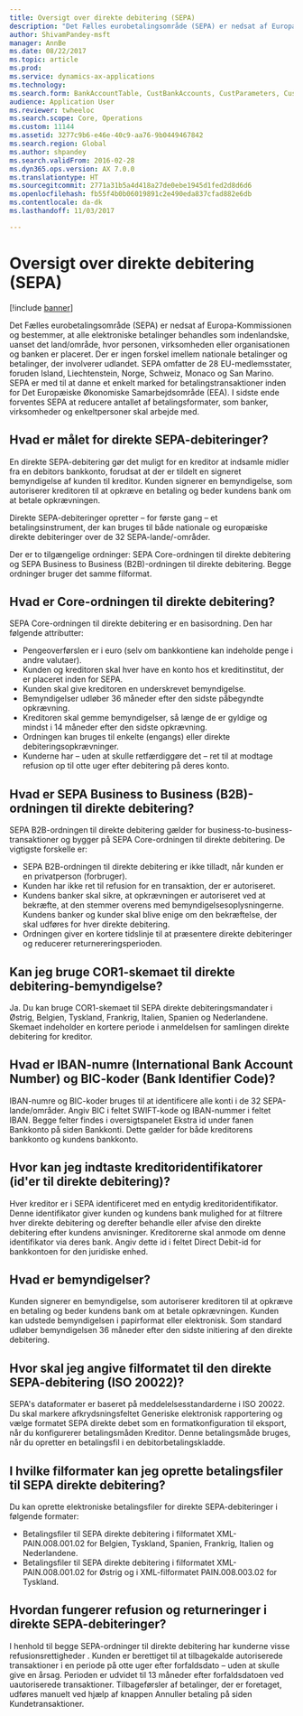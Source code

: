 ```yaml
---
title: Oversigt over direkte debitering (SEPA)
description: "Det Fælles eurobetalingsområde (SEPA) er nedsat af Europa-Kommissionen og bestemmer, at alle elektroniske betalinger behandles som indenlandske, uanset det land/område, hvor personen, virksomheden eller organisationen og banken er placeret. Der er ingen forskel imellem nationale betalinger og betalinger, der involverer udlandet. SEPA omfatter de 28 EU-medlemsstater, foruden Island, Liechtenstein, Norge, Schweiz, Monaco og San Marino. SEPA er med til at danne et enkelt marked for betalingstransaktioner inden for Det Europæiske Økonomiske Samarbejdsområde (EEA). I sidste ende forventes SEPA at reducere antallet af betalingsformater, som banker, virksomheder og enkeltpersoner skal arbejde med."
author: ShivamPandey-msft
manager: AnnBe
ms.date: 08/22/2017
ms.topic: article
ms.prod: 
ms.service: dynamics-ax-applications
ms.technology: 
ms.search.form: BankAccountTable, CustBankAccounts, CustParameters, CustTable
audience: Application User
ms.reviewer: twheeloc
ms.search.scope: Core, Operations
ms.custom: 11144
ms.assetid: 3277c9b6-e46e-40c9-aa76-9b0449467842
ms.search.region: Global
ms.author: shpandey
ms.search.validFrom: 2016-02-28
ms.dyn365.ops.version: AX 7.0.0
ms.translationtype: HT
ms.sourcegitcommit: 2771a31b5a4d418a27de0ebe1945d1fed2d8d6d6
ms.openlocfilehash: fb55f4b0b06019891c2e490eda837cfad882e6db
ms.contentlocale: da-dk
ms.lasthandoff: 11/03/2017

---
```


# <a name="sepa-direct-debit-overview"></a>Oversigt over direkte debitering (SEPA)

[!include [banner](../includes/banner.md)]

Det Fælles eurobetalingsområde (SEPA) er nedsat af Europa-Kommissionen og bestemmer, at alle elektroniske betalinger behandles som indenlandske, uanset det land/område, hvor personen, virksomheden eller organisationen og banken er placeret. Der er ingen forskel imellem nationale betalinger og betalinger, der involverer udlandet. SEPA omfatter de 28 EU-medlemsstater, foruden Island, Liechtenstein, Norge, Schweiz, Monaco og San Marino. SEPA er med til at danne et enkelt marked for betalingstransaktioner inden for Det Europæiske Økonomiske Samarbejdsområde (EEA). I sidste ende forventes SEPA at reducere antallet af betalingsformater, som banker, virksomheder og enkeltpersoner skal arbejde med.   

<a name="what-is-the-goal-of-sepa-direct-debits"></a>Hvad er målet for direkte SEPA-debiteringer?
---------------------------------------

En direkte SEPA-debitering gør det muligt for en kreditor at indsamle midler fra en debitors bankkonto, forudsat at der er tildelt en signeret bemyndigelse af kunden til kreditor. Kunden signerer en bemyndigelse, som autoriserer kreditoren til at opkræve en betaling og beder kundens bank om at betale opkrævningen. 

Direkte SEPA-debiteringer opretter – for første gang – et betalingsinstrument, der kan bruges til både nationale og europæiske direkte debiteringer over de 32 SEPA-lande/-områder. 

Der er to tilgængelige ordninger: SEPA Core-ordningen til direkte debitering og SEPA Business to Business (B2B)-ordningen til direkte debitering. Begge ordninger bruger det samme filformat.

## <a name="what-is-the-core-direct-debit-scheme"></a>Hvad er Core-ordningen til direkte debitering?
SEPA Core-ordningen til direkte debitering er en basisordning. Den har følgende attributter:
-   Pengeoverførslen er i euro (selv om bankkontiene kan indeholde penge i andre valutaer).
-   Kunden og kreditoren skal hver have en konto hos et kreditinstitut, der er placeret inden for SEPA.
-   Kunden skal give kreditoren en underskrevet bemyndigelse.
-   Bemyndigelser udløber 36 måneder efter den sidste påbegyndte opkrævning.
-   Kreditoren skal gemme bemyndigelser, så længe de er gyldige og mindst i 14 måneder efter den sidste opkrævning.
-   Ordningen kan bruges til enkelte (engangs) eller direkte debiteringsopkrævninger.
-   Kunderne har – uden at skulle retfærdiggøre det – ret til at modtage refusion op til otte uger efter debitering på deres konto.

## <a name="what-is-the-sepa-business-to-business-b2b-direct-debit-scheme"></a>Hvad er SEPA Business to Business (B2B)-ordningen til direkte debitering?
SEPA B2B-ordningen til direkte debitering gælder for business-to-business-transaktioner og bygger på SEPA Core-ordningen til direkte debitering. De vigtigste forskelle er:
-   SEPA B2B-ordningen til direkte debitering er ikke tilladt, når kunden er en privatperson (forbruger).
-   Kunden har ikke ret til refusion for en transaktion, der er autoriseret.
-   Kundens banker skal sikre, at opkrævningen er autoriseret ved at bekræfte, at den stemmer overens med bemyndigelsesoplysningerne. Kundens banker og kunder skal blive enige om den bekræftelse, der skal udføres for hver direkte debitering.
-   Ordningen giver en kortere tidslinje til at præsentere direkte debiteringer og reducerer returnereringsperioden.

## <a name="can-i-use-the-cor1-scheme-for-direct-debit-mandates"></a>Kan jeg bruge COR1-skemaet til direkte debitering-bemyndigelse?
Ja. Du kan bruge COR1-skemaet til SEPA direkte debiteringsmandater i Østrig, Belgien, Tyskland, Frankrig, Italien, Spanien og Nederlandene. Skemaet indeholder en kortere periode i anmeldelsen for samlingen direkte debitering for kreditor.

## <a name="what-are-international-bank-account-numbers-iban-and-bank-identifier-codes-bic"></a>Hvad er IBAN-numre (International Bank Account Number) og BIC-koder (Bank Identifier Code)?
IBAN-numre og BIC-koder bruges til at identificere alle konti i de 32 SEPA-lande/områder. Angiv BIC i feltet SWIFT-kode og IBAN-nummer i feltet IBAN. Begge felter findes i oversigtspanelet Ekstra id under fanen Bankkonto på siden Bankkonti. Dette gælder for både kreditorens bankkonto og kundens bankkonto.

## <a name="where-do-i-enter-creditor-identifiers-direct-debit-ids"></a>Hvor kan jeg indtaste kreditoridentifikatorer (id'er til direkte debitering)?
Hver kreditor er i SEPA identificeret med en entydig kreditoridentifikator. Denne identifikator giver kunden og kundens bank mulighed for at filtrere hver direkte debitering og derefter behandle eller afvise den direkte debitering efter kundens anvisninger. Kreditorerne skal anmode om denne identifikator via deres bank. Angiv dette id i feltet Direct Debit-id for bankkontoen for den juridiske enhed.

## <a name="what-are-mandates"></a>Hvad er bemyndigelser?
Kunden signerer en bemyndigelse, som autoriserer kreditoren til at opkræve en betaling og beder kundens bank om at betale opkrævningen. Kunden kan udstede bemyndigelsen i papirformat eller elektronisk. Som standard udløber bemyndigelsen 36 måneder efter den sidste initiering af den direkte debitering.

## <a name="where-do-i-specify-the-sepa-direct-debit-file-format-iso-20022"></a>Hvor skal jeg angive filformatet til den direkte SEPA-debitering (ISO 20022)?
SEPA's dataformater er baseret på meddelelsesstandarderne i ISO 20022. Du skal markere afkrydsningsfeltet Generiske elektronisk rapportering og vælge formatet SEPA direkte debet som en formatkonfiguration til eksport, når du konfigurerer betalingsmåden Kreditor. Denne betalingsmåde bruges, når du opretter en betalingsfil i en debitorbetalingskladde.

## <a name="in-what-file-formats-can-i-generate-sepa-direct-debit-payment-files"></a>I hvilke filformater kan jeg oprette betalingsfiler til SEPA direkte debitering?
Du kan oprette elektroniske betalingsfiler for direkte SEPA-debiteringer i følgende formater:
-   Betalingsfiler til SEPA direkte debitering i filformatet XML-PAIN.008.001.02 for Belgien, Tyskland, Spanien, Frankrig, Italien og Nederlandene.
-   Betalingsfiler til SEPA direkte debitering i filformatet XML-PAIN.008.001.02 for Østrig og i XML-filformatet PAIN.008.003.02 for Tyskland.

## <a name="how-do-refunds-and-returns-work-with-sepa-direct-debits"></a>Hvordan fungerer refusion og returneringer i direkte SEPA-debiteringer?
I henhold til begge SEPA-ordninger til direkte debitering har kunderne visse refusionsrettigheder . Kunden er berettiget til at tilbagekalde autoriserede transaktioner i en periode på otte uger efter forfaldsdato – uden at skulle give en årsag. Perioden er udvidet til 13 måneder efter forfaldsdatoen ved uautoriserede transaktioner. Tilbageførsler af betalinger, der er foretaget, udføres manuelt ved hjælp af knappen Annuller betaling på siden Kundetransaktioner.






